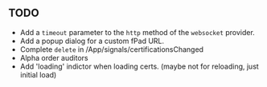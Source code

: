 TODO
---
  - Add a `timeout` parameter to the `http` method of the `websocket` provider.
  - Add a popup dialog for a custom fPad URL.
  - Complete `delete` in /App/signals/certificationsChanged
  - Alpha order auditors
  - Add 'loading' indictor when loading certs. (maybe not for reloading, just initial load)
